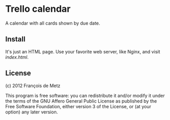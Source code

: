 # Trello calendar

A calendar with all cards shown by due date.

## Install

It's just an HTML page. Use your favorite web server, like Nginx, and visit *index.html*.

## License

(c) 2012 François de Metz

This program is free software: you can redistribute it and/or modify
it under the terms of the GNU Affero General Public License as published by
the Free Software Foundation, either version 3 of the License, or
(at your option) any later version.
